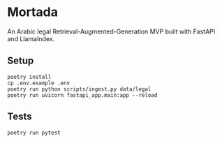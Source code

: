 # Mortada

An Arabic legal Retrieval-Augmented-Generation MVP built with FastAPI and LlamaIndex.

## Setup

```
poetry install
cp .env.example .env
poetry run python scripts/ingest.py data/legal
poetry run uvicorn fastapi_app.main:app --reload
```

## Tests

```
poetry run pytest
```

